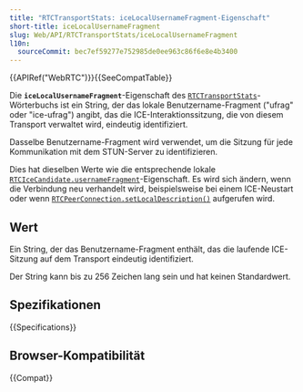 ```yaml
---
title: "RTCTransportStats: iceLocalUsernameFragment-Eigenschaft"
short-title: iceLocalUsernameFragment
slug: Web/API/RTCTransportStats/iceLocalUsernameFragment
l10n:
  sourceCommit: bec7ef59277e752985de0ee963c86f6e8e4b3400
---
```


{{APIRef("WebRTC")}}{{SeeCompatTable}}

Die **`iceLocalUsernameFragment`**-Eigenschaft des [`RTCTransportStats`](/de/docs/Web/API/RTCTransportStats)-Wörterbuchs ist ein String, der das lokale Benutzername-Fragment ("ufrag" oder "ice-ufrag") angibt, das die ICE-Interaktionssitzung, die von diesem Transport verwaltet wird, eindeutig identifiziert.

Dasselbe Benutzername-Fragment wird verwendet, um die Sitzung für jede Kommunikation mit dem STUN-Server zu identifizieren.

Dies hat dieselben Werte wie die entsprechende lokale [`RTCIceCandidate.usernameFragment`](/de/docs/Web/API/RTCIceCandidate/usernameFragment)-Eigenschaft.
Es wird sich ändern, wenn die Verbindung neu verhandelt wird, beispielsweise bei einem ICE-Neustart oder wenn [`RTCPeerConnection.setLocalDescription()`](/de/docs/Web/API/RTCPeerConnection/setLocalDescription) aufgerufen wird.

## Wert

Ein String, der das Benutzername-Fragment enthält, das die laufende ICE-Sitzung auf dem Transport eindeutig identifiziert.

Der String kann bis zu 256 Zeichen lang sein und hat keinen Standardwert.

## Spezifikationen

{{Specifications}}

## Browser-Kompatibilität

{{Compat}}
